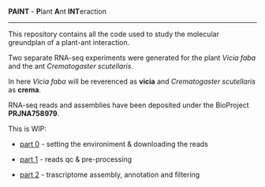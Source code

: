 
**PAINT** - **P**lant **A**nt **INT**eraction

---

This repository contains all the code used to study the molecular greundplan of a plant-ant interaction.

Two separate RNA-seq experiments were generated for the plant _Vicia faba_ and the ant _Crematogaster scutellaris_.

In here _Vicia faba_ will be reverenced as **vicia** and _Crematogaster scutellaris_ as **crema**.

RNA-seq reads and assemblies have been deposited under the BioProject **PRJNA758979**.

This is WIP:

- [part 0](https://github.com/for-giobbe/PAINT/blob/main/markdowns/part_0.md) - setting the environiment & downloading the reads

- [part 1](https://github.com/for-giobbe/PAINT/blob/main/markdowns/part_1.md) - reads qc & pre-processing

- [part 2](https://github.com/for-giobbe/PAINT/blob/main/markdowns/part_2.md) - trascriptome assembly, annotation and filtering
